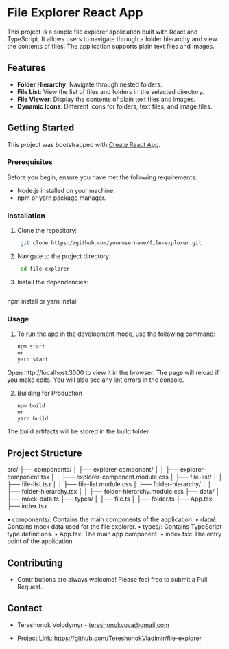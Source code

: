 # File Explorer React App

This project is a simple file explorer application built with React and TypeScript. It allows users to navigate through a folder hierarchy and view the contents of files. The application supports plain text files and images.

## Features

- **Folder Hierarchy**: Navigate through nested folders.
- **File List**: View the list of files and folders in the selected directory.
- **File Viewer**: Display the contents of plain text files and images.
- **Dynamic Icons**: Different icons for folders, text files, and image files.

## Getting Started

This project was bootstrapped with [Create React App](https://github.com/facebook/create-react-app).

### Prerequisites

Before you begin, ensure you have met the following requirements:

- Node.js installed on your machine.
- npm or yarn package manager.

### Installation

1. Clone the repository:
   ```bash
    git clone https://github.com/yourusername/file-explorer.git

2. Navigate to the project directory:
   ```bash
    cd file-explorer

3. Install the dependencies:
   ```bash
  npm install or yarn install


### Usage

1. To run the app in the development mode, use the following command:
    ```bash
    npm start
    or
    yarn start

  Open http://localhost:3000 to view it in the browser. The page will reload if you make edits. You will also see any lint errors in the console.

2. Building for Production
    ```bash
    npm build
    or
    yarn build

  The build artifacts will be stored in the build folder.

## Project Structure 

src/
├── components/
│   ├── explorer-component/
│   │   ├── explorer-component.tsx
│   │   ├── explorer-component.module.css
│   ├── file-list/
│   │   ├── file-list.tsx
│   │   ├── file-list.module.css
│   ├── folder-hierarchy/
│   │   ├── folder-hierarchy.tsx
│   │   ├── folder-hierarchy.module.css
├── data/
│   ├── mock-data.ts
├── types/
│   ├── file.ts
│   ├── folder.ts
├── App.tsx
├── index.tsx

•	components/: Contains the main components of the application.
•	data/: Contains mock data used for the file explorer.
•	types/: Contains TypeScript type definitions.
•	App.tsx: The main app component.
•	index.tsx: The entry point of the application.

## Contributing

- Contributions are always welcome! Please feel free to submit a Pull Request.

## Contact

- Tereshonok Volodymyr - tereshonokvova@gmail.com

- Project Link: https://github.com/TereshonokVladimir/file-explorer